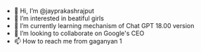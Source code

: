- 👋 Hi, I’m @jayprakashrajput
- 👀 I’m interested in beatiful girls
- 🌱 I’m currently learning mechanism of Chat GPT 18.00 version
- 💞️ I’m looking to collaborate on Google's CEO
- 📫 How to reach me from gaganyan 1

<!---
jayprakashrajput/jayprakashrajput is a ✨ special ✨ repository because its `README.md` (this file) appears on your GitHub profile.
You can click the Preview link to take a look at your changes.
--->
